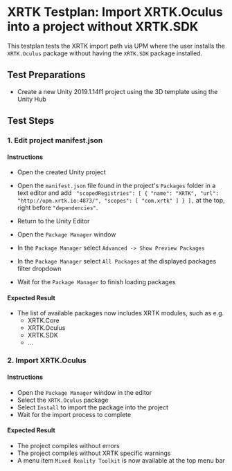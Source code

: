 # XRTK Testplan: Import XRTK.Oculus into a project without XRTK.SDK

This testplan tests the XRTK import path via UPM where the user installs the `XRTK.Oculus`
package without having the `XRTK.SDK` package installed.

## Test Preparations

- Create a new Unity 2019.1.14f1 project using the 3D template using the Unity Hub

## Test Steps

### 1. Edit project manifest.json

#### Instructions

- Open the created Unity project
- Open the `manifest.json` file found in the project's `Packages` folder in a text editor and add ```
"scopedRegistries": [
    {
      "name": "XRTK",
      "url": "http://upm.xrtk.io:4873/",
      "scopes": [
        "com.xrtk"
      ]
    }
  ],```
  at the top, right before `"dependencies"`.

 - Return to the Unity Editor
 - Open the `Package Manager` window
 - In the `Package Manager` select `Advanced -> Show Preview Packages`
 - In the `Package Manager` select `All Packages` at the displayed packages filter dropdown
 - Wait for the `Package Manager` to finish loading packages

#### Expected Result

- The list of available packages now includes XRTK modules, such as e.g.
  - XRTK.Core
  - XRTK.Oculus
  - XRTK.SDK
  - ...

### 2. Import XRTK.Oculus

#### Instructions

- Open the `Package Manager` window in the editor
- Select the `XRTK.Oculus` package
- Select `Install` to import the package into the project
- Wait for the import process to complete

#### Expected Result

- The project compiles without errors
- The project compiles without XRTK specific warnings
- A menu item `Mixed Reality Toolkit` is now available at the top menu bar